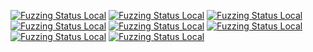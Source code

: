 [![Fuzzing Status Local](https://workerTmp.github.io/liossa_2/rowpowerdns/fuzz_target_moadnsparser.svg)](https://github.com/)
[![Fuzzing Status Local](https://workerTmp.github.io/liossa_2/rowpowerdns/fuzz_target_packetcache.svg)](https://github.com/)
[![Fuzzing Status Local](https://workerTmp.github.io/liossa_2/rowpowerdns/llvm-symbolizer.svg)](https://github.com/)
[![Fuzzing Status Local](https://workerTmp.github.io/liossa_2/rowpowerdns/fuzz_target_dnsdistcache.svg)](https://github.com/)
[![Fuzzing Status Local](https://workerTmp.github.io/liossa_2/rowpowerdns/fuzz_target_zoneparsertng.svg)](https://github.com/)
[![Fuzzing Status Local](https://workerTmp.github.io/liossa_2/rowpowerdns/notFind.svg)](https://github.com/)
[![Fuzzing Status Local](https://workerTmp.github.io/liossa_2/rowpowerdns/fuzz_target_proxyprotocol.svg)](https://github.com/)
[![Fuzzing Status Local](https://workerTmp.github.io/liossa_2/rowpowerdns/fuzz_target_dnslabeltext_parseRFC1035CharString.svg)](https://github.com/)
